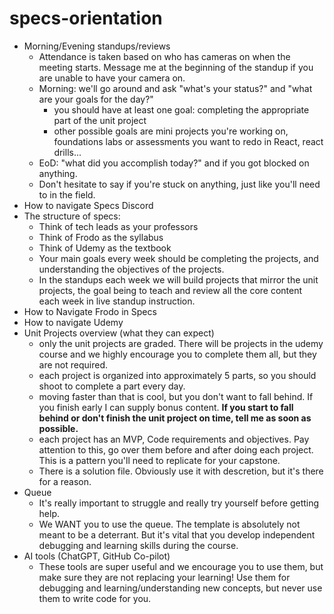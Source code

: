 # specs-orientation

- Morning/Evening standups/reviews
  - Attendance is taken based on who has cameras on when the meeting starts. Message me at the beginning of the standup if you are unable to have your camera on.
  - Morning: we'll go around and ask "what's your status?" and "what are your goals for the day?"
    - you should have at least one goal: completing the appropriate part of the unit project
    - other possible goals are mini projects you're working on, foundations labs or assessments you want to redo in React, react drills...
  - EoD: "what did you accomplish today?" and if you got blocked on anything.
  - Don't hesitate to say if you're stuck on anything, just like you'll need to in the field. 
- How to navigate Specs Discord
- The structure of specs:
  - Think of tech leads as your professors
  - Think of Frodo as the syllabus
  - Think of Udemy as the textbook
  - Your main goals every week should be completing the projects, and understanding the objectives of the projects. 
  - In the standups each week we will build projects that mirror the unit projects, the goal being to teach and review all the core content each week in live standup instruction.
- How to Navigate Frodo in Specs
- How to navigate Udemy
- Unit Projects overview (what they can expect)
  - only the unit projects are graded. There will be projects in the udemy course and we highly encourage you to complete them all, but they are not required. 
  - each project is organized into approximately 5 parts, so you should shoot to complete a part every day. 
  - moving faster than that is cool, but you don't want to fall behind. If you finish early I can supply bonus content. **If you start to fall behind or don't finish the unit project on time, tell me as soon as possible.**
  - each project has an MVP, Code requirements and objectives. Pay attention to this, go over them before and after doing each project. This is a pattern you'll need to replicate for your capstone. 
  - There is a solution file. Obviously use it with descretion, but it's there for a reason. 
- Queue
  - It's really important to struggle and really try yourself before getting help. 
  - We WANT you to use the queue. The template is absolutely not meant to be a deterrant. But it's vital that you develop independent debugging and learning skills during the course. 
- AI tools (ChatGPT, GitHub Co-pilot)
  - These tools are super useful and we encourage you to use them, but make sure they are not replacing your learning! Use them for debugging and learning/understanding new concepts, but never use them to write code for you.
